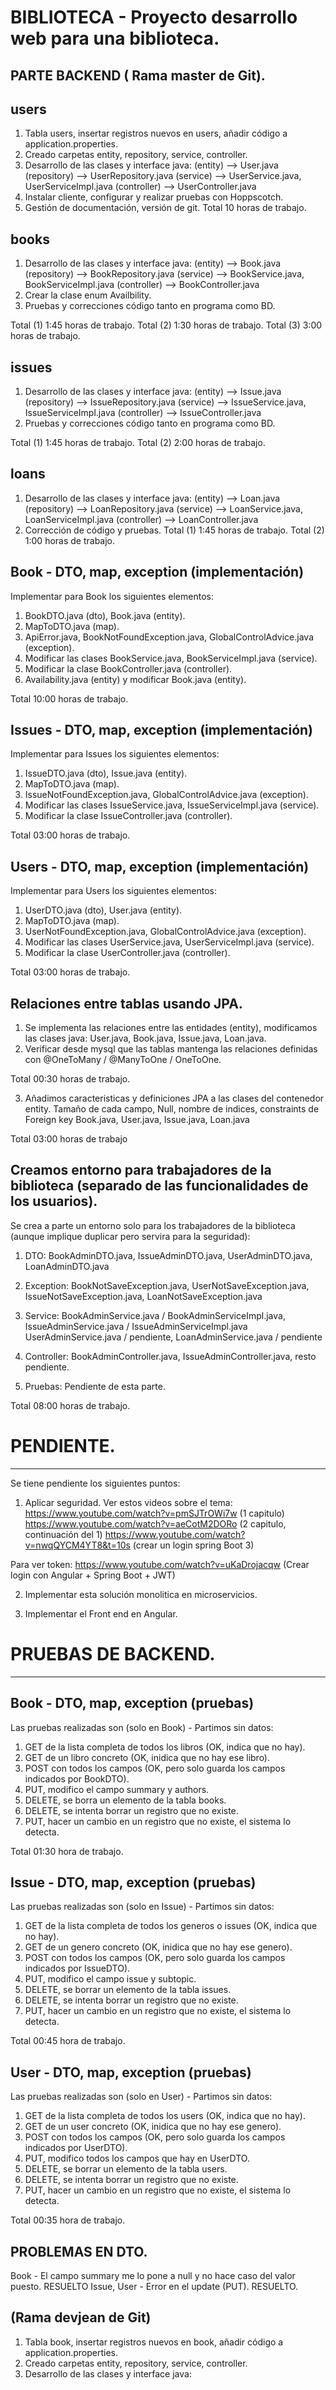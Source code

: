 # BIBLIOTECA  - Proyecto desarrollo web para una biblioteca.

PARTE BACKEND ( Rama master de Git).
------------------------------------
users
-----
1. Tabla users, insertar registros nuevos en users, añadir código a application.properties.
2. Creado carpetas entity, repository, service, controller.
3. Desarrollo de las clases y interface java:
    (entity)     --> User.java
    (repository) --> UserRepository.java
    (service)    --> UserService.java, UserServiceImpl.java
    (controller) --> UserController.java
4. Instalar cliente, configurar y realizar pruebas con Hoppscotch.
5. Gestión de documentación, versión de git.
Total 10 horas de trabajo.


books
-----
1. Desarrollo de las clases y interface java:
       (entity)     --> Book.java
       (repository) --> BookRepository.java
       (service)    --> BookService.java, BookServiceImpl.java
       (controller) --> BookController.java
2. Crear la clase enum Availbility.
3. Pruebas y correcciones código tanto en programa como BD.

Total (1) 1:45 horas de trabajo.
Total (2) 1:30 horas de trabajo.
Total (3) 3:00 horas de trabajo.


issues
------
1. Desarrollo de las clases y interface java:
       (entity)     --> Issue.java
       (repository) --> IssueRepository.java
       (service)    --> IssueService.java, IssueServiceImpl.java
       (controller) --> IssueController.java
2. Pruebas y correcciones código tanto en programa como BD.

Total (1) 1:45 horas de trabajo.
Total (2) 2:00 horas de trabajo.


loans
-----
1. Desarrollo de las clases y interface java:
       (entity)     --> Loan.java
       (repository) --> LoanRepository.java
       (service)    --> LoanService.java, LoanServiceImpl.java
       (controller) --> LoanController.java
2. Corrección de código y pruebas.
Total (1) 1:45 horas de trabajo.
Total (2) 1:00 horas de trabajo.


Book - DTO, map, exception (implementación)
-------------------------------------------
Implementar para Book los siguientes elementos:
1. BookDTO.java (dto), Book.java (entity).
2. MapToDTO.java (map).
3. ApiError.java, BookNotFoundException.java, GlobalControlAdvice.java (exception).
4. Modificar las clases BookService.java, BookServiceImpl.java (service).
5. Modificar la clase BookController.java (controller).
6. Availability.java (entity) y modificar Book.java (entity).

Total 10:00 horas de trabajo.


Issues - DTO, map, exception (implementación)
-------------------------------------------
Implementar para Issues los siguientes elementos:
1. IssueDTO.java (dto), Issue.java (entity).
2. MapToDTO.java (map).
3. IssueNotFoundException.java, GlobalControlAdvice.java (exception).
4. Modificar las clases IssueService.java, IssueServiceImpl.java (service).
5. Modificar la clase IssueController.java (controller).

Total 03:00 horas de trabajo.


Users - DTO, map, exception (implementación)
-------------------------------------------
Implementar para Users los siguientes elementos:
1. UserDTO.java (dto), User.java (entity).
2. MapToDTO.java (map).
3. UserNotFoundException.java, GlobalControlAdvice.java (exception).
4. Modificar las clases UserService.java, UserServiceImpl.java (service).
5. Modificar la clase UserController.java (controller).

Total 03:00 horas de trabajo.


Relaciones entre tablas usando JPA.
-----------------------------------
1. Se implementa las relaciones entre las entidades (entity), modificamos las clases java:
User.java, Book.java, Issue.java, Loan.java.
2. Verificar desde mysql que las tablas mantenga las relaciones definidas con @OneToMany / @ManyToOne / OneToOne.

Total 00:30 horas de trabajo.

3. Añadimos caracteristicas y definiciones JPA a las clases del contenedor entity.
Tamaño de cada campo, Null, nombre de indices, constraints de Foreign key
Book.java, User.java, Issue.java, Loan.java

Total 03:00 horas de trabajo


Creamos entorno para trabajadores de la biblioteca (separado de las funcionalidades de los usuarios).
-----------------------------------------------------------------------------------------------------
Se crea a parte un entorno solo para los trabajadores de la biblioteca (aunque implique duplicar pero servira para la seguridad):

1. DTO: BookAdminDTO.java, IssueAdminDTO.java, UserAdminDTO.java, LoanAdminDTO.java

2. Exception:  BookNotSaveException.java, UserNotSaveException.java, IssueNotSaveException.java, LoanNotSaveException.java

3. Service: BookAdminService.java / BookAdminServiceImpl.java, IssueAdminService.java / IssueAdminServiceImpl.java
            UserAdminService.java / pendiente,  LoanAdminService.java / pendiente

4. Controller:  BookAdminController.java, IssueAdminController.java, resto pendiente.

5. Pruebas:  Pendiente de esta parte.

Total 08:00 horas de trabajo.


# PENDIENTE.
-------------
Se tiene pendiente los siguientes puntos:

1. Aplicar seguridad.  Ver estos videos sobre el tema:
https://www.youtube.com/watch?v=pmSJTrOWi7w (1 capitulo)
https://www.youtube.com/watch?v=aeCotM2DORo (2 capitulo, continuación del 1)
https://www.youtube.com/watch?v=nwqQYCM4YT8&t=10s (crear un login spring Boot 3)

Para ver token:
https://www.youtube.com/watch?v=uKaDrojacqw (Crear login con Angular + Spring Boot + JWT)

2. Implementar esta solución monolitica en microservicios.

3. Implementar el Front end en Angular.






# PRUEBAS DE BACKEND.
-----------------------

Book - DTO, map, exception (pruebas)
------------------------------------
Las pruebas realizadas son (solo en Book) - Partimos sin datos:
1. GET de la lista completa de todos los libros (OK, indica que no hay).
2. GET de un libro concreto (OK, inidica que no hay ese libro).
3. POST con todos los campos (OK, pero solo guarda los campos indicados por BookDTO).
4. PUT, modifico el campo summary y authors.
5. DELETE, se borra un elemento de la tabla books.
6. DELETE, se intenta borrar un registro que no existe.
7. PUT, hacer un cambio en un registro que no existe, el sistema lo detecta.

Total 01:30 hora de trabajo.

Issue - DTO, map, exception (pruebas)
------------------------------------
Las pruebas realizadas son (solo en Issue) - Partimos sin datos:
1. GET de la lista completa de todos los generos o issues (OK, indica que no hay).
2. GET de un genero concreto (OK, inidica que no hay ese genero).
3. POST con todos los campos (OK, pero solo guarda los campos indicados por IssueDTO).
4. PUT, modifico el campo issue y subtopic.
5. DELETE, se borrar un elemento de la tabla issues.
6. DELETE, se intenta borrar un registro que no existe.
7. PUT, hacer un cambio en un registro que no existe, el sistema lo detecta.

Total 00:45 hora de trabajo.



User - DTO, map, exception (pruebas)
------------------------------------
Las pruebas realizadas son (solo en User) - Partimos sin datos:
1. GET de la lista completa de todos los users (OK, indica que no hay).
2. GET de un user concreto (OK, inidica que no hay ese genero).
3. POST con todos los campos (OK, pero solo guarda los campos indicados por UserDTO).
4. PUT, modifico todos los campos que hay en UserDTO.
5. DELETE, se borrar un elemento de la tabla users.
6. DELETE, se intenta borrar un registro que no existe.
7. PUT, hacer un cambio en un registro que no existe, el sistema lo detecta.

Total 00:35 hora de trabajo.



PROBLEMAS EN DTO.
-----------------
Book - El campo summary me lo pone a null y no hace caso del valor puesto.  RESUELTO
Issue, User - Error en el update (PUT).  RESUELTO.



(Rama devjean de Git)
---------------------
1. Tabla book, insertar registros nuevos en book, añadir código a application.properties.
2. Creado carpetas entity, repository, service, controller.
3. Desarrollo de las clases y interface java: